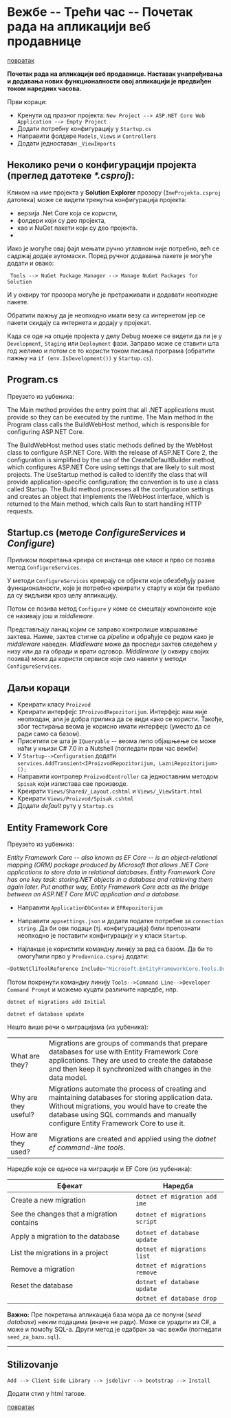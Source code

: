 # Вежбе -- Трећи час -- Почетак рада на апликацији веб продавнице

[повратак](../../README.md)

**Почетак рада на апликацији веб продавнице. Наставак унапређивања и додавања нових функционалности овој апликацији је предвиђен током наредних часова.**


Први кораци:
* Кренути од празног пројекта: `New Project --> ASP.NET Core Web Application --> Empty Project`
* Додати потребну конфигурацију у `Startup.cs` 
* Направити фолдере `Models`, `Views` и `Controllers`
* Додати једноставан `_ViewImports`

## Неколико речи о конфигурацији пројекта (преглед датотеке _*.csproj_):

Кликом на име пројекта у **Solution Explorer** прозору (`ImeProjekta.csproj` датотека) може се видети тренутна конфигурација пројекта:
- верзија .Net Core која се користи, 
- фолдери који су део пројекта, 
- као и NuGet пакети који су део пројекта.
- 
Иако је могуће овај фајл мењати ручно углавном није потребно, већ се садржај додаје аутомаски.
Поред ручног додавања пакете је могуће додати и овако: 

` Tools --> NuGet Package Manager --> Manage NuGet Packages for Solution`

И у оквиру тог прозора могуће је претраживати и додавати неопходне пакете.

Oбратити пажњу да је неопходно имати везу са интернетом јер се пакети скидају са интернета и додају у пројекат.

Када се оде на опције пројекта у делу Debug моеже се видети да ли је у `Development`, `Staging` 
или `Deployment` фази. Заправо може се ставити шта год желимо и потом се то користи током
писања програма (обратити пажњу на `if (env.IsDevelopment())` у `Startup.cs`).

## Program.cs

Преузето из уџбеника:

The Main method provides the entry point that all .NET applications must
provide so they can be  executed by the runtime. The Main method in the
Program class calls the BuildWebHost method, which is  responsible for
configuring ASP.NET Core.

The BuildWebHost method uses static methods defined by the WebHost class to
configure ASP.NET Core.  With the release of ASP.NET Core 2, the configuration
is simplified by the use of the CreateDefaultBuilder  method, which configures
ASP.NET Core using settings that are likely to suit most projects. The
UseStartup  method is called to identify the class that will provide
application-specific configuration; the convention  is to use a class called
Startup. The Build method processes all the  configuration settings and
creates an object that implements the IWebHost interface, which is returned to
the  Main method, which calls Run to start handling HTTP requests.

## Startup.cs (методе _ConfigureServices_ и _Configure_)

Приликом покретања креира се инстанца ове класе и прво се позива метод `ConfigureServices`.

У методи `ConfigureServices` креирају се објекти који обезбеђују разне функционалности, које 
је потребно креирати у старту и који би требало да су видљиви кроз целу апликацију.

Потом се позива метод `Configure` у коме се смештају компоненте које се називају још и _middleware_.

Представљају ланац којим се заправо контролише извршавање захтева. Наиме, захтев стигне са 
_pipeline_ и обрађује се редом како је _middleware_ наведен. _Middleware_ може да проследи захтев следећем у низу или
да га обради и врати одговор.  _Middleware_ (у оквиру својих позива) може да користи сервисе које смо навели у методи `ConfigureServices`.


## Даљи кораци

* Креирати класу `Proizvod`
* Креирати интерфејс `IProizvodRepozitorijum`. Интерфејс нам није неопходан, али је добра прилика да се види како се користи. Такође, због тестирања веома је корисно имати интерфејс (уместо да се ради само са базом).
* Присетити се шта је `IQueryable` -- веома лепо објашњење се може наћи у књизи C# 7.0 in a Nutshell (погледати први час вежби)
* У `Startup-->Configuration` додати `services.AddTransient<IProizvodRepozitorijum, LazniRepozitorijum>();`
* Направити контролер `ProizvodController` са једноставним методом `Spisak` који излистава све производе.
* Креирати `Views/Shared/_Layout.cshtml` и `Views/_ViewStart.html`
* Креирати `Views/Proizvod/Spisak.cshtml`
* Додати _default_ руту у `Startup.cs`

## Entity Framework Core

Преузето из уџбеника:

_Entity Framework Core -- also known as EF Core -- is an object-relational mapping (ORM) package produced 
by Microsoft that allows .NET Core applications to store data in relational databases.
Entity Framework Core has one key task: storing.NET objects in a database and retrieving them again later. 
Put another way, Entity Framework Core acts as the bridge between an ASP.NET Core MVC application and 
a database._


* Направити `ApplicationDbContex` и `EFRepozitorijum`
* Направити `appsettings.json` и додати податке потребне за `connection string`. Да би ови подаци (тј. конфигурација) били
препознати неопходно је поставити конфигурацију и у класи `Startup`.

* Најлакше је користити командну линију за рад са базом. Да би то омогућили прво у `Prodavnica.csproj` додати:
```csharp
<DotNetCliToolReference Include="Microsoft.EntityFrameworkCore.Tools.DotNet" Version="2.0.0" />
```

Потом покренути командну линију `Tools-->Command Line-->Developer Command Prompt` и можемо куцати различите наредбе, нпр.

`dotnet ef migrations add Initial`

`dotnet ef database update`

Нешто више речи о миграцијама (из уџбеника):

|| |
| ------------------ |-------------------------------------------- |
|What are they?      |Migrations are groups of commands that prepare databases for use with Entity Framework Core applications. They are used to create the database                     and then keep it synchronized with changes in the data model.|
|Why are they useful?|Migrations automate the process of creating and maintaining databases for storing application data. Without migrations, you would have to create the                     database using SQL commands and manually configure Entity Framework                       Core to use it.|
|How are they used?  |Migrations are created and applied using the _dotnet ef command-line tools_.|

Наредбе које се односе на миграције и EF Core (из уџбеника):

|Ефекат      | Наредба |
| ------------------ |-------------------------------------------- |
|Create a new migration                                 | `dotnet ef migration add ime` |
|See the changes that a migration contains              | `dotnet ef migrations script`  |
| Apply a migration to the database                     | `dotnet ef database update`    |
| List the migrations in a project                      | `dotnet ef migrations list`    |
| Remove a migration                                    | `dotnet ef migrations remove`  |
| Reset the database                                    | `dotnet ef database update`   |
|                                                      |    `dotnet ef database drop`      |



**Важно:** Пре покретања апликација база мора да се попуни (_seed database_) неким подацима (иначе не ради). Може се урадити из C#, а може и помоћу SQL-а. Други метод је одабран за час вежби (погледати `seed_za_bazu.sql`).

---
## Stilizovanje

`Add --> Client Side Library --> jsdelivr --> bootstrap --> Install`

Додати стил у html тагове.

[повратак](../../README.md)
